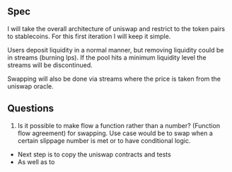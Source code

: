 ## Spec

I will take the overall architecture of uniswap
and restrict to the token pairs to stablecoins.
For this first iteration I will keep it simple.

Users deposit liquidity in a normal manner, but
removing liquidity could be in streams (burning lps). If the
pool hits a minimum liquidity level the streams
will be discontinued.

Swapping will also be done via streams where the price
is taken from the uniswap oracle.

## Questions

1. Is it possible to make flow a function rather than a number? (Function flow agreement) for swapping. Use case would be to swap
   when a certain slippage number is met or to have conditional logic.

- Next step is to copy the uniswap contracts and tests
- As well as to
